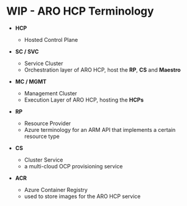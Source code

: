 # WIP - ARO HCP Terminology

- **HCP**
  - Hosted Control Plane

- **SC / SVC**
  - Service Cluster
  - Orchestration layer of ARO HCP, host the **RP**, **CS** and **Maestro**

- **MC / MGMT**
  - Management Cluster
  - Execution Layer of ARO HCP, hosting the **HCPs**

- **RP**
  - Resource Provider
  - Azure terminology for an ARM API that implements a certain resource type

- **CS**
  - Cluster Service
  - a multi-cloud OCP provisioning service

- **ACR**
  - Azure Container Registry
  - used to store images for the ARO HCP service
